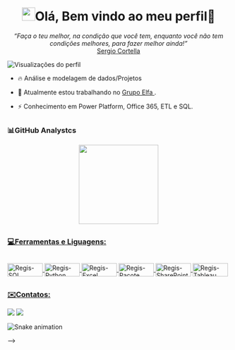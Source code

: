 <h1 align="center"><img src="./hi.gif" height="30"width="30px">Olá, Bem vindo ao meu perfil👋</h1>
<p align="center">
   <i>“Faça o teu melhor, na condição que você tem, enquanto você não tem condições melhores, para fazer melhor ainda!”</i>
   <br/>
   <a href="https://pt.wikipedia.org/wiki/Mario_Sergio_Cortella">Sergio Cortella</a>
   
   <br/>

</p>
<p align="left"> <img src="https://komarev.com/ghpvc/?username=reginaldo-projects&color=yellow" alt="Visualizações do perfil" /> </p>

- 🔥 Análise e modelagem de dados/Projetos

- 🔭 Atualmente estou trabalhando no [ Grupo Elfa ](https://grupoelfa.com.br/quem-somos/).

- ⚡ Conhecimento em Power Platform, Office 365, ETL e SQL.


##
### 📊GitHub Analystcs

<div align="center">
  <a href="https://github.com/reginaldo-projects">
  <img height="180em" src="https://github-readme-stats.vercel.app/api?username=reginaldo-projects&show_icons=true&theme=merko&include_all_commits=true&count_private=true"/>
 
</div>

##
### 💻Ferramentas e Liguagens:


<div style="display: inline_block"><br>

  <img align="center" alt="Regis-SQL" height="30" width="80" src="https://img.shields.io/badge/PostgreSQL-316192?style=for-the-badge&logo=postgresql&logoColor=white">
  <img align="center" alt="Regis-Python" height="30" width="80" src="https://img.shields.io/badge/Python-14354C?style=for-the-badge&logo=python&logoColor=white"> 
  <img align="center" alt="Regis-Excel" height="30" width="80" src="https://img.shields.io/badge/Microsoft_Excel-217346?style=for-the-badge&logo=microsoft-excel&logoColor=white"> 
  <img align="center" alt="Regis-Pacote Office" height="30" width="80" src="https://img.shields.io/badge/Microsoft_Office-D83B01?style=for-the-badge&logo=microsoft-office&logoColor=white"> 
  <img align="center" alt="Regis-SharePoint" height="30" width="80" src="https://img.shields.io/badge/Microsoft_SharePoint-0078D4?style=for-the-badge&logo=microsoft-sharepoint&logoColor=white"> 
  <img align="center" alt="Regis-Tableau" height="30" width="80" src="https://img.shields.io/badge/Tableau-E97627?style=for-the-badge&logo=Tableau&logoColor=white">
  
</div>

##
### ✉️Contatos:
<div>
 
  <a href = "mailto:reginaldobs2011@gmail.com"><img src="https://img.shields.io/badge/Gmail-D14836?style=for-the-badge&logo=gmail&logoColor=white" destino ="_blank"></a>
  <a href="https://www.linkedin.com/in/reginaldobs" target="_blank"><img src="https://img.shields.io/badge/linkedin-%230077B5.svg?style=for-the-badge&logo=linkedin&logoColor=white" target="_blank"></a>
 
![Snake animation](https://github.com/reginaldo-projects/blob/output/github-contribution-grid-snake.svg)
</div>


-->
